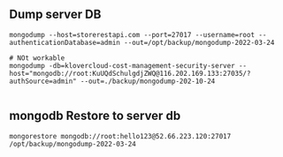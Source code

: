## Dump server DB

```shell
mongodump --host=storerestapi.com --port=27017 --username=root --authenticationDatabase=admin --out=/opt/backup/mongodump-2022-03-24

# NOt workable
mongodump -db=klovercloud-cost-management-security-server --host="mongodb://root:KuUQdSchulgdjZWQ@116.202.169.133:27035/?authSource=admin" --out=./backup/mongodump-202-10-24


```

## mongodb Restore to server db

```shell
mongorestore mongodb://root:hello123@52.66.223.120:27017 /opt/backup/mongodump-2022-03-24
```
